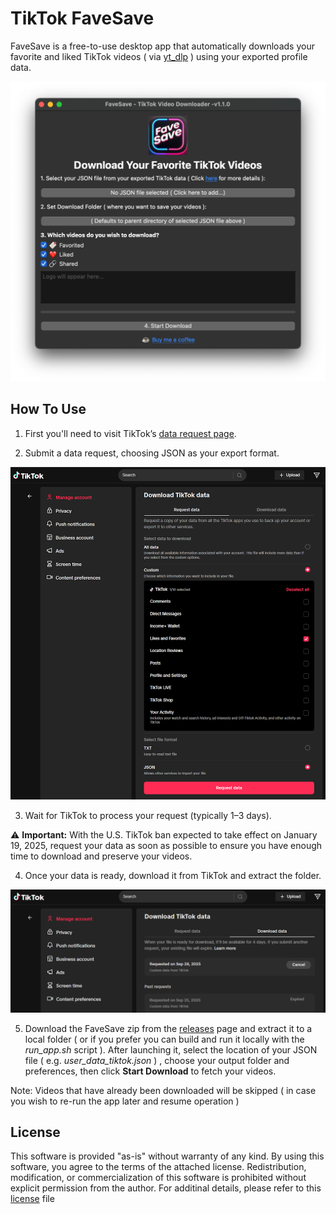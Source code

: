 # TikTok FaveSave

FaveSave is a free-to-use desktop app that automatically downloads your favorite and liked TikTok videos ( via [yt_dlp](https://github.com/yt-dlp/yt-dlp) ) using your exported profile data.

![Screenshot of FaveSave app](./screenshots/favesave.png)

## How To Use

1. First you'll need to visit TikTok’s [data request page](https://support.tiktok.com/en/account-and-privacy/personalized-ads-and-data/requesting-your-data#1).

2. Submit a data request, choosing JSON as your export format.

![Screenshot of requesting data](./screenshots/request_data.png)

3. Wait for TikTok to process your request (typically 1–3 days).

⚠️ **Important:** With the U.S. TikTok ban expected to take effect on January 19, 2025, request your data as soon as possible to ensure you have enough time to download and preserve your videos.

4. Once your data is ready, download it from TikTok and extract the folder.

![Screenshot of downloading data](./screenshots/download_data.png)

5. Download the FaveSave zip from the [releases](https://github.com/joeycato/tiktok-favesave/releases) page and extract it to a local folder ( or if you prefer you can build and run it locally with the _run_app.sh_ script ). After launching it, select the location of your JSON file ( e.g. _user_data_tiktok.json_ ) , choose your output folder and preferences, then click **Start Download** to fetch your videos.

Note: Videos that have already been downloaded will be skipped ( in case you wish to re-run the app later and resume operation )

## License

This software is provided "as-is" without warranty of any kind. By using this software, you agree to the terms of the attached license. Redistribution, modification, or commercialization of this software is prohibited without explicit permission from the author. For additinal details, please refer to this [license](./LICENSE) file

